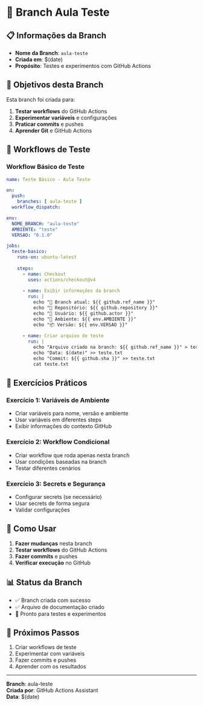 # 🧪 Branch Aula Teste

## 📋 Informações da Branch

- **Nome da Branch**: `aula-teste`
- **Criada em**: $(date)
- **Propósito**: Testes e experimentos com GitHub Actions

## 🎯 Objetivos desta Branch

Esta branch foi criada para:

1. **Testar workflows** do GitHub Actions
2. **Experimentar variáveis** e configurações
3. **Praticar commits** e pushes
4. **Aprender Git** e GitHub Actions

## 🔧 Workflows de Teste

### Workflow Básico de Teste

```yaml
name: Teste Básico - Aula Teste

on:
  push:
    branches: [ aula-teste ]
  workflow_dispatch:

env:
  NOME_BRANCH: "aula-teste"
  AMBIENTE: "teste"
  VERSAO: "0.1.0"

jobs:
  teste-basico:
    runs-on: ubuntu-latest
    
    steps:
      - name: Checkout
        uses: actions/checkout@v4
        
      - name: Exibir informações da branch
        run: |
          echo "🎯 Branch atual: ${{ github.ref_name }}"
          echo "📁 Repositório: ${{ github.repository }}"
          echo "👤 Usuário: ${{ github.actor }}"
          echo "🔧 Ambiente: ${{ env.AMBIENTE }}"
          echo "📦 Versão: ${{ env.VERSAO }}"
          
      - name: Criar arquivo de teste
        run: |
          echo "Arquivo criado na branch: ${{ github.ref_name }}" > teste.txt
          echo "Data: $(date)" >> teste.txt
          echo "Commit: ${{ github.sha }}" >> teste.txt
          cat teste.txt
```

## 📝 Exercícios Práticos

### Exercício 1: Variáveis de Ambiente
- Criar variáveis para nome, versão e ambiente
- Usar variáveis em diferentes steps
- Exibir informações do contexto GitHub

### Exercício 2: Workflow Condicional
- Criar workflow que roda apenas nesta branch
- Usar condições baseadas na branch
- Testar diferentes cenários

### Exercício 3: Secrets e Segurança
- Configurar secrets (se necessário)
- Usar secrets de forma segura
- Validar configurações

## 🚀 Como Usar

1. **Fazer mudanças** nesta branch
2. **Testar workflows** do GitHub Actions
3. **Fazer commits** e pushes
4. **Verificar execução** no GitHub

## 📊 Status da Branch

- ✅ Branch criada com sucesso
- ✅ Arquivo de documentação criado
- 🔄 Pronto para testes e experimentos

## 🎉 Próximos Passos

1. Criar workflows de teste
2. Experimentar com variáveis
3. Fazer commits e pushes
4. Aprender com os resultados

---

**Branch**: aula-teste  
**Criada por**: GitHub Actions Assistant  
**Data**: $(date)

